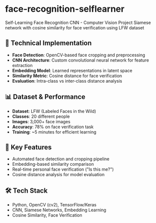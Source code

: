 # face-recognition-selflearner
Self-Learning Face Recognition CNN - Computer Vision Project Siamese network with cosine similarity for face verification using LFW dataset

## 🔬 Technical Implementation
- **Face Detection**: OpenCV-based face cropping and preprocessing
- **CNN Architecture**: Custom convolutional neural network for feature extraction
- **Embedding Model**: Learned representations in latent space
- **Similarity Metric**: Cosine distance for face verification
- **Evaluation**: Intra-class vs inter-class distance analysis

## 📊 Dataset & Performance
- **Dataset**: LFW (Labeled Faces in the Wild)
- **Classes**: 20 different people
- **Images**: 3,000+ face images
- **Accuracy**: 78% on face verification task
- **Training**: ~5 minutes for efficient learning

## 🚀 Key Features
- Automated face detection and cropping pipeline
- Embedding-based similarity comparison
- Real-time personal face verification ("Is this me?")
- Cosine distance analysis for model evaluation

## 🛠️ Tech Stack
- Python, OpenCV (cv2), TensorFlow/Keras
- CNN, Siamese Networks, Embedding Learning
- Cosine Similarity, Face Verification

